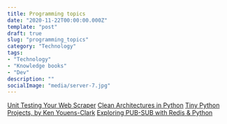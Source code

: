 ```yaml
---
title: Programming topics
date: "2020-11-22T00:00:00.000Z"
template: "post"
draft: true
slug: "programming_topics"
category: "Technology"
tags:
- "Technology"
- "Knowledge books"
- "Dev"
description: ""
socialImage: "media/server-7.jpg"
---
```


[Unit Testing Your Web Scraper](https://dev.to/albertulysses/unit-testing-your-web-scraper-1aha)
[Clean Architectures in Python](https://leanpub.com/clean-architectures-in-python)
[Tiny Python Projects, by Ken Youens-Clark](https://github.com/kyclark/tiny_python_projects)
[Exploring PUB-SUB with Redis & Python](https://kb.objectrocket.com/redis/basic-redis-usage-example-part-1-exploring-pub-sub-with-redis-python-583)